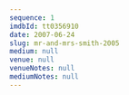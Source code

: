```yaml
---
sequence: 1
imdbId: tt0356910
date: 2007-06-24
slug: mr-and-mrs-smith-2005
medium: null
venue: null
venueNotes: null
mediumNotes: null
---
```


